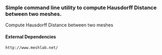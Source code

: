 ### Simple command line utility to compute Hausdorff Distance between two meshes.
Compute Hausdorff Distance between two meshes

#### External Dependencies
```
http://www.meshlab.net/
```
